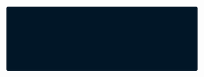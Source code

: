 <!-- [![Codewars](https://github.r2v.ch/codewars?user=sukhrobyangibaev&name=true&theme=nightowl&hide_clan=true)](https://www.codewars.com/users/sukhrobyangibaev) -->

[![Codewars](68747470733a2f2f6769746875622e7232762e63682f636f6465776172733f757365723d73756b68726f6279616e676962616576266e616d653d74727565267468656d653d6e696768746f776c26686964655f636c616e3d74727565.svg)](https://www.codewars.com/users/sukhrobyangibaev)